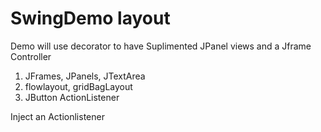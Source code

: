 # SwingDemo layout

Demo will use decorator to have Suplimented JPanel views and a Jframe Controller

1. JFrames, JPanels, JTextArea
2. flowlayout, gridBagLayout
3. JButton
  ActionListener
  
  Inject an Actionlistener

